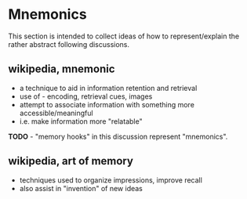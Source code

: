 
<!-- ======================================================================= -->
# Mnemonics

This section is intended to collect ideas of how to represent/explain the
rather abstract following discussions.

<!-- ======================================================================= -->
## wikipedia, mnemonic

* a technique to aid in information retention and retrieval
* use of - encoding, retrieval cues, images
* attempt to associate information with something more accessible/meaningful
* i.e. make information more "relatable"

**TODO** - "memory hooks" in this discussion represent "mnemonics".

<!-- ======================================================================= -->
## wikipedia, art of memory

* techniques used to organize impressions, improve recall
* also assist in "invention" of new ideas
